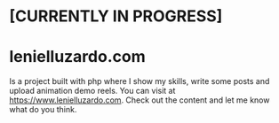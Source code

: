 # [CURRENTLY IN PROGRESS]
# lenielluzardo.com
Is a project built with php where I show my skills, write some posts and upload animation demo reels.
You can visit at https://www.lenielluzardo.com. Check out the content and let me know what do you think.
